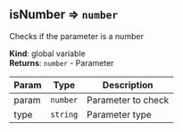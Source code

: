 <a name="isNumber"></a>

## isNumber ⇒ <code>number</code>
Checks if the parameter is a number

**Kind**: global variable  
**Returns**: <code>number</code> - Parameter  

| Param | Type | Description |
| --- | --- | --- |
| param | <code>number</code> | Parameter to check |
| type | <code>string</code> | Parameter type |

